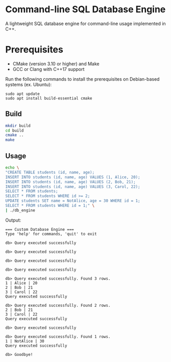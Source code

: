 # Command-line SQL Database Engine

A lightweight SQL database engine for command-line usage implemented in C++.

# Prerequisites

- CMake (version 3.10 or higher) and Make
- GCC or Clang with C++17 support

Run the following commands to install the prerequisites on Debian-based systems (ex. Ubuntu):

```
sudo apt update
sudo apt install build-essential cmake
```

## Build

```bash
mkdir build
cd build
cmake ..
make
```

## Usage

```bash
echo \
"CREATE TABLE students (id, name, age);
INSERT INTO students (id, name, age) VALUES (1, Alice, 20);
INSERT INTO students (id, name, age) VALUES (2, Bob, 21);
INSERT INTO students (id, name, age) VALUES (3, Carol, 22);
SELECT * FROM students;
SELECT * FROM students WHERE id >= 2;
UPDATE students SET name = NotAlice, age = 30 WHERE id = 1;
SELECT * FROM students WHERE id = 1;" \
| ./db_engine
```

Output:
```
=== Custom Database Engine ===
Type 'help' for commands, 'quit' to exit

db> Query executed successfully

db> Query executed successfully

db> Query executed successfully

db> Query executed successfully

db> Query executed successfully. Found 3 rows.
1 | Alice | 20
2 | Bob | 21
3 | Carol | 22
Query executed successfully

db> Query executed successfully. Found 2 rows.
2 | Bob | 21
3 | Carol | 22
Query executed successfully

db> Query executed successfully

db> Query executed successfully. Found 1 rows.
1 | NotAlice | 30
Query executed successfully

db> Goodbye!
```